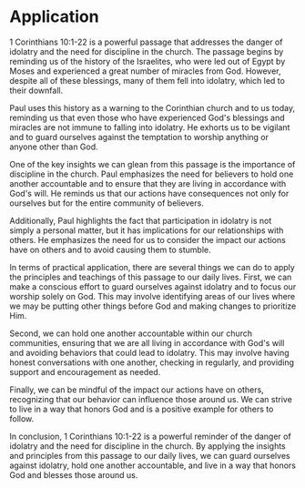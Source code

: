 # Application

1 Corinthians 10:1-22 is a powerful passage that addresses the danger of idolatry and the need for discipline in the church. The passage begins by reminding us of the history of the Israelites, who were led out of Egypt by Moses and experienced a great number of miracles from God. However, despite all of these blessings, many of them fell into idolatry, which led to their downfall.

Paul uses this history as a warning to the Corinthian church and to us today, reminding us that even those who have experienced God's blessings and miracles are not immune to falling into idolatry. He exhorts us to be vigilant and to guard ourselves against the temptation to worship anything or anyone other than God.

One of the key insights we can glean from this passage is the importance of discipline in the church. Paul emphasizes the need for believers to hold one another accountable and to ensure that they are living in accordance with God's will. He reminds us that our actions have consequences not only for ourselves but for the entire community of believers.

Additionally, Paul highlights the fact that participation in idolatry is not simply a personal matter, but it has implications for our relationships with others. He emphasizes the need for us to consider the impact our actions have on others and to avoid causing them to stumble.

In terms of practical application, there are several things we can do to apply the principles and teachings of this passage to our daily lives. First, we can make a conscious effort to guard ourselves against idolatry and to focus our worship solely on God. This may involve identifying areas of our lives where we may be putting other things before God and making changes to prioritize Him.

Second, we can hold one another accountable within our church communities, ensuring that we are all living in accordance with God's will and avoiding behaviors that could lead to idolatry. This may involve having honest conversations with one another, checking in regularly, and providing support and encouragement as needed.

Finally, we can be mindful of the impact our actions have on others, recognizing that our behavior can influence those around us. We can strive to live in a way that honors God and is a positive example for others to follow.

In conclusion, 1 Corinthians 10:1-22 is a powerful reminder of the danger of idolatry and the need for discipline in the church. By applying the insights and principles from this passage to our daily lives, we can guard ourselves against idolatry, hold one another accountable, and live in a way that honors God and blesses those around us.

